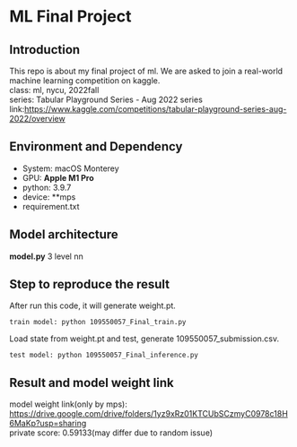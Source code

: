 # ML Final Project
## Introduction
This repo is about my final project of ml. We are asked to join a real-world machine learning competition on kaggle.  
class: ml, nycu, 2022fall  
series: Tabular Playground Series - Aug 2022
series link:https://www.kaggle.com/competitions/tabular-playground-series-aug-2022/overview

## Environment and Dependency
* System: macOS Monterey
* GPU: **Apple M1 Pro**
* python: 3.9.7
* device: **mps
* requirement.txt

## Model architecture
**model.py**
3 level nn

## Step to reproduce the result
After run this code, it will generate weight.pt.
```
train model: python 109550057_Final_train.py
```
Load state from weight.pt and test, generate 109550057_submission.csv.
```
test model: python 109550057_Final_inference.py
```
## Result and model weight link
model weight link(only by mps): https://drive.google.com/drive/folders/1yz9xRz01KTCUbSCzmyC0978c18H6MaKp?usp=sharing    
private score: 0.59133(may differ due to random issue)
